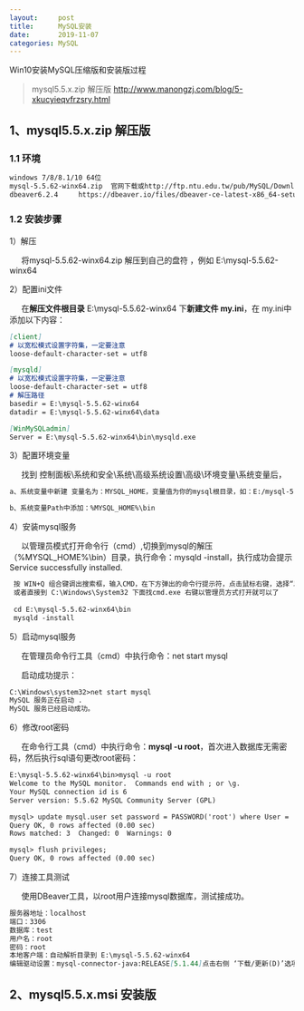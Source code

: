 ```yaml
---
layout:     post
title:      MySQL安装
date:       2019-11-07
categories: MySQL
---
```


Win10安装MySQL压缩版和安装版过程

> mysql5.5.x.zip 解压版   <http://www.manongzj.com/blog/5-xkucyieqvfrzsry.html> 


## 1、mysql5.5.x.zip 解压版

### 1.1 环境

```markdown
windows 7/8/8.1/10 64位
mysql-5.5.62-winx64.zip  官网下载或http://ftp.ntu.edu.tw/pub/MySQL/Downloads/MySQL-5.5/
dbeaver6.2.4     https://dbeaver.io/files/dbeaver-ce-latest-x86_64-setup.exe
```

### 1.2 安装步骤

1）解压

&ensp;&ensp;&ensp;将mysql-5.5.62-winx64.zip 解压到自己的盘符 ，例如  E:\mysql-5.5.62-winx64

2）配置ini文件 

&ensp;&ensp;&ensp;在**解压文件根目录** E:\mysql-5.5.62-winx64 下**新建文件 my.ini**，在 my.ini中添加以下内容： 

```markdown
[client]
# 以宽松模式设置字符集，一定要注意
loose-default-character-set = utf8 

[mysqld]
# 以宽松模式设置字符集，一定要注意
loose-default-character-set = utf8 
# 解压路径
basedir = E:\mysql-5.5.62-winx64
datadir = E:\mysql-5.5.62-winx64\data 

[WinMySQLadmin] 
Server = E:\mysql-5.5.62-winx64\bin\mysqld.exe
```

3）配置环境变量 

&ensp;&ensp;&ensp;找到 控制面板\系统和安全\系统\高级系统设置\高级\环境变量\系统变量后，

```markdown
a、系统变量中新建 变量名为：MYSQL_HOME，变量值为你的mysql根目录，如：E:/mysql-5.5.62-winx64

b、系统变量Path中添加：%MYSQL_HOME%\bin 
```

4）安装mysql服务 

&ensp;&ensp;&ensp;以管理员模式打开命令行（cmd）,切换到mysql的解压（%MYSQL_HOME%\bin）目录，执行命令：mysqld -install，执行成功会提示  Service successfully installed.

```markdown
 按 WIN+Q 组合键调出搜索框，输入CMD，在下方弹出的命令行提示符，点击鼠标右键，选择“以管理员身份运行” 
 或者直接到 C:\Windows\System32 下面找cmd.exe 右键以管理员方式打开就可以了
    
 cd E:\mysql-5.5.62-winx64\bin
 mysqld -install
```

5）启动mysql服务 

&ensp;&ensp;&ensp;在管理员命令行工具（cmd）中执行命令：net start mysql 

&ensp;&ensp;&ensp;启动成功提示： 

```markdown
C:\Windows\system32>net start mysql
MySQL 服务正在启动 .
MySQL 服务已经启动成功。
```

6）修改root密码 

&ensp;&ensp;&ensp;在命令行工具（cmd）中执行命令：**mysql -u root**，首次进入数据库无需密码，然后执行sql语句更改root密码：

```markdown
E:\mysql-5.5.62-winx64\bin>mysql -u root
Welcome to the MySQL monitor.  Commands end with ; or \g.
Your MySQL connection id is 6
Server version: 5.5.62 MySQL Community Server (GPL)

mysql> update mysql.user set password = PASSWORD('root') where User = 'root';
Query OK, 0 rows affected (0.00 sec)
Rows matched: 3  Changed: 0  Warnings: 0

mysql> flush privileges;
Query OK, 0 rows affected (0.00 sec)
```

7）连接工具测试

&ensp;&ensp;&ensp;使用DBeaver工具，以root用户连接mysql数据库，测试接成功。 

```markdown
服务器地址：localhost
端口：3306
数据库：test
用户名：root
密码：root
本地客户端：自动解析目录到 E:\mysql-5.5.62-winx64
编辑驱动设置：mysql-connector-java:RELEASE[5.1.44]点击右侧 ‘下载/更新(D)’选项联网下载或者网上找个jar的驱动关联到类路径下
```

## 2、mysql5.5.x.msi 安装版




